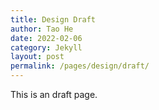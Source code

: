 ```yaml
---
title: Design Draft
author: Tao He
date: 2022-02-06
category: Jekyll
layout: post
permalink: /pages/design/draft/
---
```


This is an draft page.
